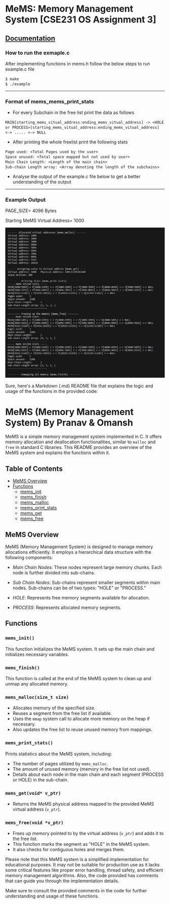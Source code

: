 # MeMS: Memory Management System [CSE231 OS Assignment 3]
[Documentation](https://docs.google.com/document/d/1Gs9kC3187lLrinvK1SueTc8dHCJ0QP43eRlrCRlXiCY/edit?usp=sharing)
---

### How to run the exmaple.c
After implementing functions in mems.h follow the below steps to run example.c file
```
$ make
$ ./example
```
---
### Format of mems_mems_print_stats
* For every Subchain in the free list print the data as follows 
```
MAIN[starting_mems_vitual_address:ending_mems_vitual_address] -> <HOLE or PROCESS>[starting_mems_vitual_address:ending_mems_vitual_address] <-> ..... <-> NULL
```
* After printing the whole freelist print the following stats
```
Page used: <Total Pages used by the user>
Space unused: <Total space mapped but not used by user>
Main Chain Length: <Length of the main chain>
Sub-chain Length array: <Array denoting the length of the subchains>
```
* Analyse the output of the example.c file below to get a better understanding of the output
---
### Example Output
PAGE_SIZE= 4096 Bytes

Starting MeMS Virtual Address= 1000

![Example Output](example_output.jpg)


Sure, here's a Markdown (.md) README file that explains the logic and usage of the functions in the provided code:

# MeMS (Memory Management System) By Pranav & Omansh

MeMS is a simple memory management system implemented in C. It offers memory allocation and deallocation functionalities, similar to `malloc` and `free` in standard C libraries. This README provides an overview of the MeMS system and explains the functions within it.

## Table of Contents
- [MeMS Overview](#mems-overview)
- [Functions](#functions)
  - [mems_init](#mems_init)
  - [mems_finish](#mems_finish)
  - [mems_malloc](#mems_malloc)
  - [mems_print_stats](#mems_print_stats)
  - [mems_get](#mems_get)
  - [mems_free](#mems_free)

## MeMS Overview

MeMS (Memory Management System) is designed to manage memory allocations efficiently. It employs a hierarchical data structure with the following components:

- *Main Chain Nodes*: These nodes represent large memory chunks. Each node is further divided into sub-chains.

- *Sub Chain Nodes*: Sub-chains represent smaller segments within main nodes. Sub-chains can be of two types: "HOLE" or "PROCESS."

- *HOLE*: Represents free memory segments available for allocation.
- *PROCESS*: Represents allocated memory segments.

## Functions

### `mems_init()`

This function initializes the MeMS system. It sets up the main chain and initializes necessary variables.

### `mems_finish()`

This function is called at the end of the MeMS system to clean up and unmap any allocated memory.

### `mems_malloc(size_t size)`

- Allocates memory of the specified size.
- Reuses a segment from the free list if available.
- Uses the `mmap` system call to allocate more memory on the heap if necessary.
- Also updates the free list to reuse unused memory from mappings.

### `mems_print_stats()`

Prints statistics about the MeMS system, including:
- The number of pages utilized by `mems_malloc`.
- The amount of unused memory (memory in the free list not used).
- Details about each node in the main chain and each segment (PROCESS or HOLE) in the sub-chain.

### `mems_get(void* v_ptr)`

- Returns the MeMS physical address mapped to the provided MeMS virtual address (`v_ptr`).

### `mems_free(void *v_ptr)`

- Frees up memory pointed to by the virtual address (`v_ptr`) and adds it to the free list.
- This function marks the segment as "HOLE" in the MeMS system.
- It also checks for contiguous holes and merges them.

Please note that this MeMS system is a simplified implementation for educational purposes. It may not be suitable for production use as it lacks some critical features like proper error handling, thread safety, and efficient memory management algorithms. Also, the code provided has comments that can guide you through the implementation details.

Make sure to consult the provided comments in the code for further understanding and usage of these functions.